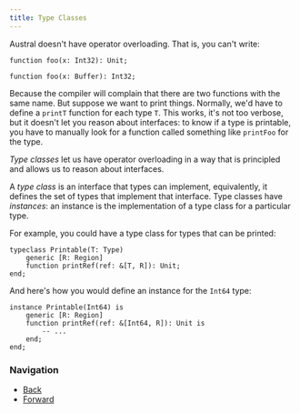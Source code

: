 ```yaml
---
title: Type Classes
---
```


Austral doesn't have operator overloading. That is, you can't write:

```austral
function foo(x: Int32): Unit;

function foo(x: Buffer): Int32;
```

Because the compiler will complain that there are two functions with the same
name. But suppose we want to print things. Normally, we'd have to define a
`printT` function for each type `T`. This works, it's not too verbose, but it
doesn't let you reason about interfaces: to know if a type is printable, you
have to manually look for a function called something like `printFoo` for the
type.

_Type classes_ let us have operator overloading in a way that is principled and
allows us to reason about interfaces.

A _type class_ is an interface that types can implement, equivalently, it
defines the set of types that implement that interface. Type classes have
_instances_: an instance is the implementation of a type class for a particular
type.

For example, you could have a type class for types that can be printed:

```austral
typeclass Printable(T: Type)
    generic [R: Region]
    function printRef(ref: &[T, R]): Unit;
end;
```

And here's how you would define an instance for the `Int64` type:

```austral
instance Printable(Int64) is
    generic [R: Region]
    function printRef(ref: &[Int64, R]): Unit is
        -- ...
    end;
end;
```

### Navigation

- [Back](/tutorial/generic-functions)
- [Forward](/tutorial/type-constraints)
